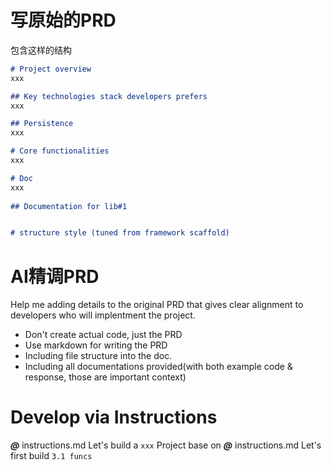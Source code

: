 # 写原始的PRD

包含这样的结构
```markdown
# Project overview
xxx

## Key technologies stack developers prefers
xxx

## Persistence
xxx

# Core functionalities
xxx

# Doc
xxx
  
## Documentation for lib#1


# structure style (tuned from framework scaffold)
```

# AI精调PRD

Help me adding details to the original PRD that gives clear alignment to developers who will implentment the project.
- Don't create actual code, just the PRD
- Use markdown for writing the PRD
- Including file structure into the doc.
- Including all documentations provided(with both example code & response, those are important context)

# Develop via Instructions

***@*** instructions.md
Let's build a `xxx` Project base on ***@*** instructions.md
Let's first build `3.1 funcs`
